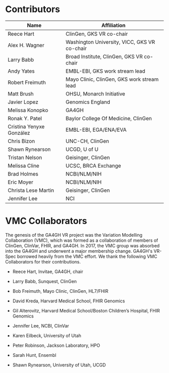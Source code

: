 # Contributors

|Name             | Affiliation |
|-----------------| --------------------------------------------------|
|Reece Hart       | ClinGen, GKS VR co-chair |
|Alex H. Wagner   | Washington University, VICC, GKS VR co-chair |
|Larry Babb       | Broad Institute, ClinGen, GKS VR co-chair |
|Andy Yates       | EMBL-EBI, GKS work stream lead |
|Robert Freimuth  | Mayo Clinic, ClinGen, GKS work stream lead |
|Matt Brush       | OHSU, Monarch Initiative |
|Javier Lopez     | Genomics England |
|Melissa Konopko    | GA4GH |
|Ronak Y. Patel     | Baylor College Of Medicine, ClinGen |
|Cristina Yenyxe González | EMBL-EBI, EGA/ENA/EVA |
|Chris Bizon        | UNC-CH, ClinGen |
|Shawn Rynearson    | UCGD, U of U |
|Tristan Nelson     | Geisinger, ClinGen |
|Melissa Cline      | UCSC, BRCA Exchange |
|Brad Holmes        | NCBI/NLM/NIH |
|Eric Moyer         | NCBI/NLM/NIH |
|Christa Lese Martin| Geisinger, ClinGen |
|Jennifer Lee       | NCI |



# VMC Collaborators

The genesis of the GA4GH VR project was the Variation Modelling
Collaboration (VMC), which was formed as a collaboration of members of
ClinGen, ClinVar, FHIR, and GA4GH.  In 2017, the VMC group was
absorbed into the GA4GH and underwent a major membership change.
GA4GH's VR-Spec borrowed heavily from the VMC effort.  We thank the
following VMC Collaborators for their contributions.

* Reece Hart, Invitae, GA4GH, chair
* Larry Babb, Sunquest, ClinGen
* Bob Freimuth, Mayo Clinic, ClinGen, HL7/FHIR

* David Kreda, Harvard Medical School, FHIR Genomics
* Gil Alterovitz, Harvard Medical School/Boston Children’s Hospital, FHIR Genomics
* Jennifer Lee, NCBI, ClinVar
* Karen Eilbeck, University of Utah
* Peter Robinson, Jackson Laboratory, HPO
* Sarah Hunt, Ensembl
* Shawn Rynearson, University of Utah, UCGD
